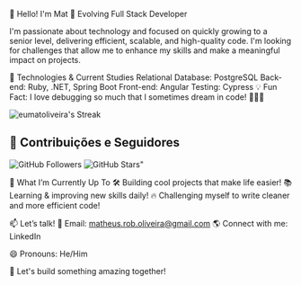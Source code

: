 👋 Hello! I'm Mat
🚀 Evolving Full Stack Developer

I'm passionate about technology and focused on quickly growing to a senior level, delivering efficient, scalable, and high-quality code. I'm looking for challenges that allow me to enhance my skills and make a meaningful impact on projects.

🔧 Technologies & Current Studies
Relational Database: PostgreSQL
Back-end: Ruby, .NET, Spring Boot
Front-end: Angular
Testing: Cypress
💡 Fun Fact: I love debugging so much that I sometimes dream in code! 🧑‍💻💭

![eumatoliveira's Streak](https://github-readme-streak-stats.herokuapp.com/?user=eumatoliveira&theme=midnight-purple&hide_border=true)

## 🚀 Contribuições e Seguidores
![GitHub Followers](https://img.shields.io/github/followers/eumatoliveira?style=social)
![GitHub Stars](https://img.shields.io/github/stars/eumatoliveira?style=social)"


🎯 What I’m Currently Up To
🛠 Building cool projects that make life easier!
📚 Learning & improving new skills daily!
🔥 Challenging myself to write cleaner and more efficient code!

📫 Let’s talk!
📩 Email: matheus.rob.oliveira@gmail.com
🌎 Connect with me: LinkedIn

😄 Pronouns: He/Him

🚀 Let's build something amazing together!
